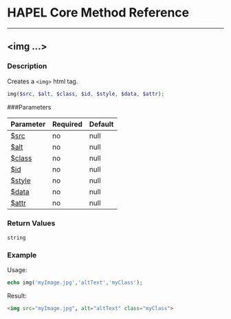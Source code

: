 # HAPEL Core Method Reference

---
## \<img ...>


### Description

Creates a `<img>` html tag.

```php
img($src, $alt, $class, $id, $style, $data, $attr);
```

###Parameters

| Parameter                          | Required  | Default |
|------------------------------------|-----------|---------|
| [$src](../attributes/src.md)       | no        | null    |
| [$alt](../attributes/alt.md)       | no        | null    |
| [$class](../attributes/class.md)   | no        | null    |
| [$id](../attributes/id.md)         | no        | null    |
| [$style](../attributes/style.md)   | no        | null    |
| [$data](../attributes/data.md)     | no        | null    |
| [$attr](../attributes/attr.md)     | no        | null    |

 
### Return Values

`string`


### Example

Usage:
```php
echo img('myImage.jpg','altText','myClass');
```
Result:
```html
<img src="myImage.jpg", alt="altText" class="myClass">
```